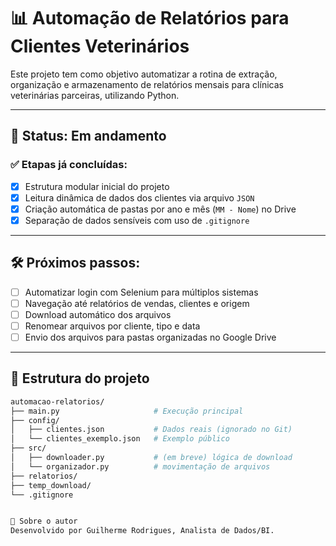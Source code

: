 # 📊 Automação de Relatórios para Clientes Veterinários

Este projeto tem como objetivo automatizar a rotina de extração, organização e armazenamento de relatórios mensais para clínicas veterinárias parceiras, utilizando Python.

---

## 🚧 Status: Em andamento

### ✅ Etapas já concluídas:
- [x] Estrutura modular inicial do projeto
- [x] Leitura dinâmica de dados dos clientes via arquivo `JSON`
- [x] Criação automática de pastas por ano e mês (`MM - Nome`) no Drive
- [x] Separação de dados sensíveis com uso de `.gitignore`

---

## 🛠️ Próximos passos:
- [ ] Automatizar login com Selenium para múltiplos sistemas
- [ ] Navegação até relatórios de vendas, clientes e origem
- [ ] Download automático dos arquivos
- [ ] Renomear arquivos por cliente, tipo e data
- [ ] Envio dos arquivos para pastas organizadas no Google Drive

---

## 🧱 Estrutura do projeto

```bash
automacao-relatorios/
├── main.py                     # Execução principal
├── config/
│   ├── clientes.json           # Dados reais (ignorado no Git)
│   └── clientes_exemplo.json   # Exemplo público
├── src/
│   ├── downloader.py           # (em breve) lógica de download
│   └── organizador.py          # movimentação de arquivos
├── relatorios/
├── temp_download/
└── .gitignore


💬 Sobre o autor
Desenvolvido por Guilherme Rodrigues, Analista de Dados/BI.